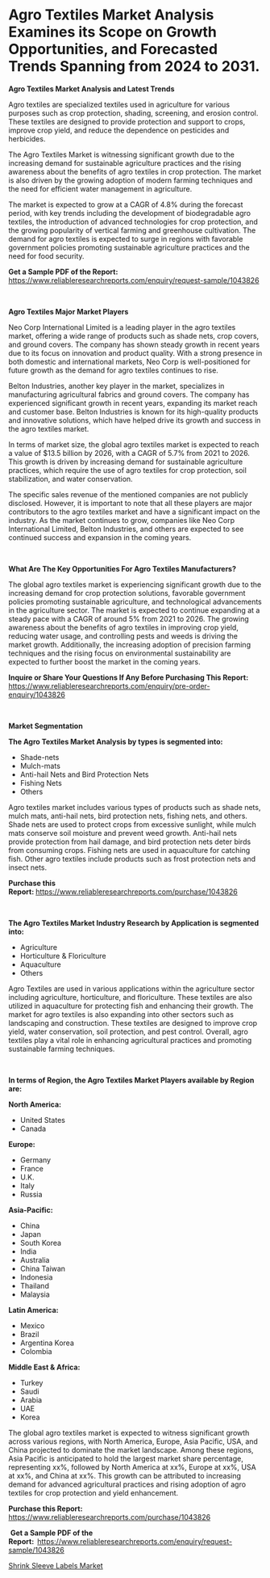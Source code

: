<p><h1>Agro Textiles Market Analysis Examines its Scope on Growth Opportunities, and Forecasted Trends Spanning from 2024 to 2031.</h1></p><p><strong>Agro Textiles Market Analysis and Latest Trends</strong></p>
<p><p>Agro textiles are specialized textiles used in agriculture for various purposes such as crop protection, shading, screening, and erosion control. These textiles are designed to provide protection and support to crops, improve crop yield, and reduce the dependence on pesticides and herbicides.</p><p>The Agro Textiles Market is witnessing significant growth due to the increasing demand for sustainable agriculture practices and the rising awareness about the benefits of agro textiles in crop protection. The market is also driven by the growing adoption of modern farming techniques and the need for efficient water management in agriculture.</p><p>The market is expected to grow at a CAGR of 4.8% during the forecast period, with key trends including the development of biodegradable agro textiles, the introduction of advanced technologies for crop protection, and the growing popularity of vertical farming and greenhouse cultivation. The demand for agro textiles is expected to surge in regions with favorable government policies promoting sustainable agriculture practices and the need for food security.</p></p>
<p><strong>Get a Sample PDF of the Report:&nbsp;</strong> <a href="https://www.reliableresearchreports.com/enquiry/request-sample/1043826">https://www.reliableresearchreports.com/enquiry/request-sample/1043826</a></p>
<p>&nbsp;</p>
<p><strong>Agro Textiles Major Market Players</strong></p>
<p><p>Neo Corp International Limited is a leading player in the agro textiles market, offering a wide range of products such as shade nets, crop covers, and ground covers. The company has shown steady growth in recent years due to its focus on innovation and product quality. With a strong presence in both domestic and international markets, Neo Corp is well-positioned for future growth as the demand for agro textiles continues to rise.</p><p>Belton Industries, another key player in the market, specializes in manufacturing agricultural fabrics and ground covers. The company has experienced significant growth in recent years, expanding its market reach and customer base. Belton Industries is known for its high-quality products and innovative solutions, which have helped drive its growth and success in the agro textiles market.</p><p>In terms of market size, the global agro textiles market is expected to reach a value of $13.5 billion by 2026, with a CAGR of 5.7% from 2021 to 2026. This growth is driven by increasing demand for sustainable agriculture practices, which require the use of agro textiles for crop protection, soil stabilization, and water conservation.</p><p>The specific sales revenue of the mentioned companies are not publicly disclosed. However, it is important to note that all these players are major contributors to the agro textiles market and have a significant impact on the industry. As the market continues to grow, companies like Neo Corp International Limited, Belton Industries, and others are expected to see continued success and expansion in the coming years.</p></p>
<p>&nbsp;</p>
<p><strong>What Are The Key Opportunities For Agro Textiles Manufacturers?</strong></p>
<p><p>The global agro textiles market is experiencing significant growth due to the increasing demand for crop protection solutions, favorable government policies promoting sustainable agriculture, and technological advancements in the agriculture sector. The market is expected to continue expanding at a steady pace with a CAGR of around 5% from 2021 to 2026. The growing awareness about the benefits of agro textiles in improving crop yield, reducing water usage, and controlling pests and weeds is driving the market growth. Additionally, the increasing adoption of precision farming techniques and the rising focus on environmental sustainability are expected to further boost the market in the coming years.</p></p>
<p><strong>Inquire or Share Your Questions If Any Before Purchasing This Report:</strong> <a href="https://www.reliableresearchreports.com/enquiry/pre-order-enquiry/1043826">https://www.reliableresearchreports.com/enquiry/pre-order-enquiry/1043826</a></p>
<p>&nbsp;</p>
<p><strong>Market Segmentation</strong></p>
<p><strong>The Agro Textiles Market Analysis by types is segmented into:</strong></p>
<p><ul><li>Shade-nets</li><li>Mulch-mats</li><li>Anti-hail Nets and Bird Protection Nets</li><li>Fishing Nets</li><li>Others</li></ul></p>
<p><p>Agro textiles market includes various types of products such as shade nets, mulch mats, anti-hail nets, bird protection nets, fishing nets, and others. Shade nets are used to protect crops from excessive sunlight, while mulch mats conserve soil moisture and prevent weed growth. Anti-hail nets provide protection from hail damage, and bird protection nets deter birds from consuming crops. Fishing nets are used in aquaculture for catching fish. Other agro textiles include products such as frost protection nets and insect nets.</p></p>
<p><strong>Purchase this Report:&nbsp;</strong><a href="https://www.reliableresearchreports.com/purchase/1043826">https://www.reliableresearchreports.com/purchase/1043826</a></p>
<p>&nbsp;</p>
<p><strong>The Agro Textiles Market Industry Research by Application is segmented into:</strong></p>
<p><ul><li>Agriculture</li><li>Horticulture & Floriculture</li><li>Aquaculture</li><li>Others</li></ul></p>
<p><p>Agro Textiles are used in various applications within the agriculture sector including agriculture, horticulture, and floriculture. These textiles are also utilized in aquaculture for protecting fish and enhancing their growth. The market for agro textiles is also expanding into other sectors such as landscaping and construction. These textiles are designed to improve crop yield, water conservation, soil protection, and pest control. Overall, agro textiles play a vital role in enhancing agricultural practices and promoting sustainable farming techniques.</p></p>
<p>&nbsp;</p>
<p><strong>In terms of Region, the Agro Textiles Market Players available by Region are:</strong></p>
<p>
    <p> <strong> North America: </strong>
        <ul>
            <li>United States</li>
            <li>Canada</li>
        </ul>
        </p> 
    <p> <strong> Europe: </strong>
        <ul>
            <li>Germany</li>
            <li>France</li>
            <li>U.K.</li>
            <li>Italy</li>
            <li>Russia</li>
        </ul>
        </p> 
    <p> <strong> Asia-Pacific: </strong>
        <ul>
            <li>China</li>
            <li>Japan</li>
            <li>South Korea</li>
            <li>India</li>
            <li>Australia</li>
            <li>China Taiwan</li>
            <li>Indonesia</li>
            <li>Thailand</li>
            <li>Malaysia</li>
        </ul>
        </p> 
    <p> <strong> Latin America: </strong>
        <ul>
            <li>Mexico</li>
            <li>Brazil</li>
            <li>Argentina Korea</li>
            <li>Colombia</li>
        </ul>
        </p> 
    <p> <strong> Middle East & Africa: </strong>
        <ul>
            <li>Turkey</li>
            <li>Saudi</li>
            <li>Arabia</li>
            <li>UAE</li>
            <li>Korea</li>
        </ul>
    </p>
    </p>
<p><p>The global agro textiles market is expected to witness significant growth across various regions, with North America, Europe, Asia Pacific, USA, and China projected to dominate the market landscape. Among these regions, Asia Pacific is anticipated to hold the largest market share percentage, representing xx%, followed by North America at xx%, Europe at xx%, USA at xx%, and China at xx%. This growth can be attributed to increasing demand for advanced agricultural practices and rising adoption of agro textiles for crop protection and yield enhancement.</p></p>
<p><strong>Purchase this Report: </strong><a href="https://www.reliableresearchreports.com/purchase/1043826">https://www.reliableresearchreports.com/purchase/1043826</a></p>
<p>&nbsp;<strong>Get a Sample PDF of the Report:&nbsp;&nbsp;</strong><a href="https://www.reliableresearchreports.com/enquiry/request-sample/1043826">https://www.reliableresearchreports.com/enquiry/request-sample/1043826</a></p>
<p><strong></strong></p>
<p><p><a href="https://github.com/RichRobinson5/Market-Research-Report-List-4/blob/main/shrink-sleeve-labels-market.md">Shrink Sleeve Labels Market</a></p></p>
